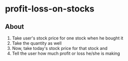 # profit-loss-on-stocks

## About
1. Take user's stock price for one stock when he bought it
2. Take the quantity as well
3. Now, take today's stock price for that stock and
4. Tell the user how much profit or loss he/she is making

